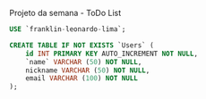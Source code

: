 Projeto da semana - ToDo List

```sql
USE `franklin-leonardo-lima`;

CREATE TABLE IF NOT EXISTS `Users` (
    id INT PRIMARY KEY AUTO_INCREMENT NOT NULL,
    `name` VARCHAR (50) NOT NULL, 
    nickname VARCHAR (50) NOT NULL,
    email VARCHAR (100) NOT NULL
);
```
